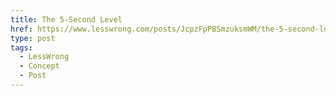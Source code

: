 ```yaml
---
title: The 5-Second Level
href: https://www.lesswrong.com/posts/JcpzFpPBSmzuksmWM/the-5-second-level
type: post
tags:
  - LessWrong
  - Concept
  - Post
---
```


